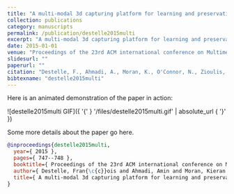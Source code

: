 ```yaml
---
title: "A multi-modal 3d capturing platform for learning and preservation of traditional sports and games"
collection: publications
category: manuscripts
permalink: /publication/destelle2015multi
excerpt: "A multi-modal 3d capturing platform for learning and preservation of traditional sports and games"
date: 2015-01-01
venue: "Proceedings of the 23rd ACM international conference on Multimedia"
slidesurl: ""
paperurl: ""
citation: "Destelle, F., Ahmadi, A., Moran, K., O'Connor, N., Zioulis, N., Chatzitofis, A., Zarpalas, D., Daras, P., Unzueta, L., Goenetxea, J. & others (2015). "A multi-modal 3d capturing platform for learning and preservation of traditional sports and games." Proceedings of the 23rd ACM international conference on Multimedia. 747--748."
bibtexname: "destelle2015multi"
---
```


Here is an animated demonstration of the paper in action:

![destelle2015multi GIF]({ '{' } '/files/destelle2015multi.gif' | absolute_url { '}' })

Some more details about the paper go here.

```bibtex
@inproceedings{destelle2015multi,
  year={ 2015 },
  pages={ 747--748 },
  booktitle={ Proceedings of the 23rd ACM international conference on Multimedia },
  author={ Destelle, Fran{\c{c}}ois and Ahmadi, Amin and Moran, Kieran and O'Connor, Noel E and Zioulis, Nikolaos and Chatzitofis, Anargyros and Zarpalas, Dimitrios and Daras, Petros and Unzueta, Luis and Goenetxea, Jon and others },
  title={ A multi-modal 3d capturing platform for learning and preservation of traditional sports and games },
}
```

